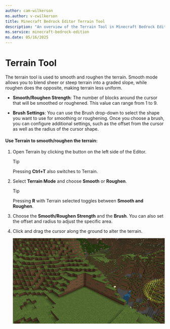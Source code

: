 ```yaml
---
author: cam-wilkerson
ms.author: v-cwilkerson
title: Minecraft Bedrock Editor Terrain Tool
description: "An overview of the Terrain Tool in Minecraft Bedrock Editor"
ms.service: minecraft-bedrock-edition
ms.date: 05/16/2025
---
```


# Terrain Tool

The terrain tool is used to smooth and roughen the terrain. Smooth mode allows you to blend sheer or steep terrain into a graded slope, while roughen does the opposite, making terrain less uniform.  

- **Smooth/Roughen Strength**: The number of blocks around the cursor that will be smoothed or roughened. This value can range from 1 to 9.

- **Brush Settings**: You can use the Brush drop-down to select the shape you want to use for smoothing or roughening. Once you choose a brush, you can configure additional settings, such as the offset from the cursor as well as the radius of the cursor shape.

#### Use Terrain to smooth/roughen the terrain:

1. Open Terrain by clicking the button on the left side of the Editor.
    > [!Tip]
    > Pressing **Ctrl+T** also switches to Terrain.

1. Select **Terrain Mode** and choose **Smooth** or **Roughen**.
    > [!Tip]
    > Pressing **R** with Terrain selected toggles between **Smooth and Roughen**.

2. Choose the **Smooth/Roughen Strength** and the **Brush**. You can also set the offset and radius to adjust the specific area.

3. Click and drag the cursor along the ground to alter the terrain.

    ![Animation of the terrain tool.](Media/GIFs/Terrain.gif)
